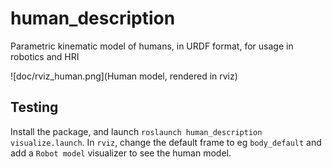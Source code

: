 # human_description

Parametric kinematic model of humans, in URDF format, for usage in robotics and HRI

![doc/rviz_human.png](Human model, rendered in rviz)

## Testing

Install the package, and launch `roslaunch human_description visualize.launch`.
In `rviz`, change the default frame to eg `body_default` and add a `Robot model`
visualizer to see the human model.
